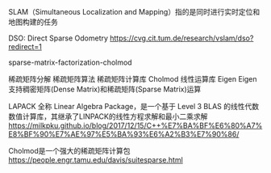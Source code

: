 SLAM（Simultaneous Localization and Mapping）指的是同时进行实时定位和地图构建的任务


DSO: Direct Sparse Odometry
https://cvg.cit.tum.de/research/vslam/dso?redirect=1

sparse-matrix-factorization-cholmod

稀疏矩阵分解
稀疏矩阵算法
稀疏矩阵计算库 Cholmod
线性运算库  Eigen
Eigen 支持稠密矩阵(Dense Matrix)和稀疏矩阵(Sparse Matrix)运算

LAPACK 全称 Linear Algebra Package，是一个基于 Level 3 BLAS 的线性代数数值计算库，其继承了LINPACK的线性方程求解和最小二乘求解
https://milkpku.github.io/blog/2017/12/15/C++%E7%BA%BF%E6%80%A7%E8%BF%90%E7%AE%97%E5%BA%93%E6%A2%B3%E7%90%86/


Cholmod是一个强大的稀疏矩阵计算包  https://people.engr.tamu.edu/davis/suitesparse.html
